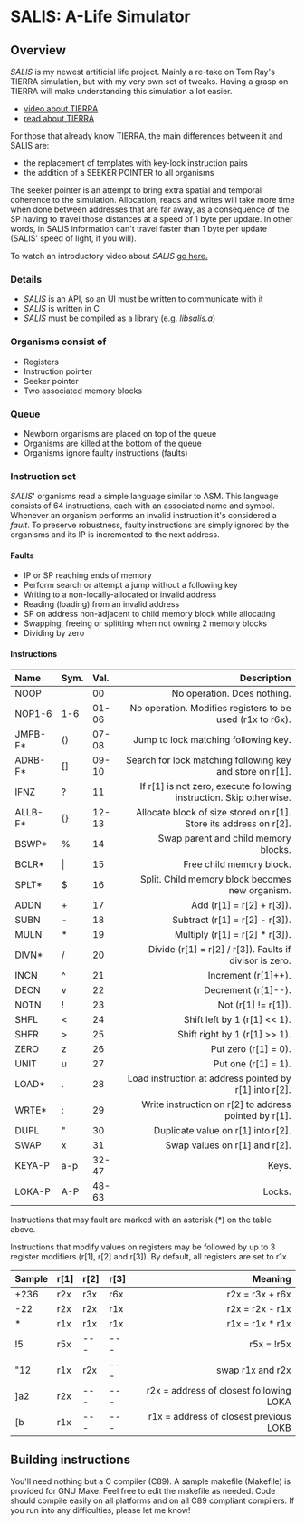 # SALIS: A-Life Simulator

## Overview
*SALIS* is my newest artificial life project. Mainly a re-take on Tom Ray's
TIERRA simulation, but with my very own set of tweaks. Having a grasp on TIERRA
will make understanding this simulation a lot easier.

- [video about TIERRA](https://www.youtube.com/watch?v=Wl5rRGVD0QI)
- [read about TIERRA](http://life.ou.edu/pubs/doc/index.html#What)

For those that already know TIERRA, the main differences between it and SALIS
are:
- the replacement of templates with key-lock instruction pairs
- the addition of a SEEKER POINTER to all organisms

The seeker pointer is an attempt to bring extra spatial and temporal coherence
to the simulation. Allocation, reads and writes will take more time when done
between addresses that are far away, as a consequence of the SP having to
travel those distances at a speed of 1 byte per update. In other words, in
SALIS information can't travel faster than 1 byte per update (SALIS' speed of
light, if you will).

To watch an introductory video about *SALIS*
[go here.](https://www.youtube.com/watch?v=jCFmOCvy6po)

### Details
- *SALIS* is an API, so an UI must be written to communicate with it
- *SALIS* is written in C
- *SALIS* must be compiled as a library (e.g. *libsalis.a*)

### Organisms consist of
- Registers
- Instruction pointer
- Seeker pointer
- Two associated memory blocks

### Queue
- Newborn organisms are placed on top of the queue
- Organisms are killed at the bottom of the queue
- Organisms ignore faulty instructions (faults)

### Instruction set
*SALIS*' organisms read a simple language similar to ASM. This language
consists of 64 instructions, each with an associated name and symbol.
Whenever an organism performs an invalid instruction it's considered a *fault*.
To preserve robustness, faulty instructions are simply ignored by the
organisms and its IP is incremented to the next address.

#### Faults
- IP or SP reaching ends of memory
- Perform search or attempt a jump without a following key
- Writing to a non-locally-allocated or invalid address
- Reading (loading) from an invalid address
- SP on address non-adjacent to child memory block while allocating
- Swapping, freeing or splitting when not owning 2 memory blocks
- Dividing by zero

#### Instructions
|Name     |Sym.  |Val.  |Description                                                           |
|:--------|:-----|:-----|---------------------------------------------------------------------:|
|NOOP     |      |00    |No operation. Does nothing.                                           |
|NOP1-6   |1-6   |01-06 |No operation. Modifies registers to be used (r1x to r6x).             |
|JMPB-F\* |()    |07-08 |Jump to lock matching following key.                                  |
|ADRB-F\* |[]    |09-10 |Search for lock matching following key and store on r[1].             |
|IFNZ     |?     |11    |If r[1] is not zero, execute following instruction. Skip otherwise.   |
|ALLB-F\* |{}    |12-13 |Allocate block of size stored on r[1]. Store its address on r[2].     |
|BSWP\*   |%     |14    |Swap parent and child memory blocks.                                  |
|BCLR\*   |\|    |15    |Free child memory block.                                              |
|SPLT\*   |$     |16    |Split. Child memory block becomes new organism.                       |
|ADDN     |+     |17    |Add (r[1] = r[2] + r[3]).                                             |
|SUBN     |-     |18    |Subtract (r[1] = r[2] - r[3]).                                        |
|MULN     |\*    |19    |Multiply (r[1] = r[2] \* r[3]).                                       |
|DIVN\*   |/     |20    |Divide (r[1] = r[2] / r[3]). Faults if divisor is zero.               |
|INCN     |^     |21    |Increment (r[1]++).                                                   |
|DECN     |v     |22    |Decrement (r[1]--).                                                   |
|NOTN     |!     |23    |Not (r[1] != r[1]).                                                   |
|SHFL     |<     |24    |Shift left by 1 (r[1] << 1).                                          |
|SHFR     |>     |25    |Shift right by 1 (r[1] >> 1).                                         |
|ZERO     |z     |26    |Put zero (r[1] = 0).                                                  |
|UNIT     |u     |27    |Put one (r[1] = 1).                                                   |
|LOAD\*   |.     |28    |Load instruction at address pointed by r[1] into r[2].                |
|WRTE\*   |:     |29    |Write instruction on r[2] to address pointed by r[1].                 |
|DUPL     |"     |30    |Duplicate value on r[1] into r[2].                                    |
|SWAP     |x     |31    |Swap values on r[1] and r[2].                                         |
|KEYA-P   |a-p   |32-47 |Keys.                                                                 |
|LOKA-P   |A-P   |48-63 |Locks.                                                                |

Instructions that may fault are marked with an asterisk (\*) on the table above.

Instructions that modify values on registers may be followed by
up to 3 register modifiers (r[1], r[2] and r[3]). By default, all registers
are set to r1x.

|Sample  |r[1] |r[2] |r[3] |Meaning                                   |
|:-------|:----|:----|:----|-----------------------------------------:|
|+236    |r2x  |r3x  |r6x  |r2x = r3x + r6x                           |
|-22     |r2x  |r2x  |r1x  |r2x = r2x - r1x                           |
|\*      |r1x  |r1x  |r1x  |r1x = r1x \* r1x                          |
|!5      |r5x  |---  |---  |r5x = !r5x                                |
|"12     |r1x  |r2x  |---  |swap r1x and r2x                          |
|]a2     |r2x  |---  |---  |r2x = address of closest following LOKA   |
|[b      |r1x  |---  |---  |r1x = address of closest previous LOKB    |

## Building instructions
You'll need nothing but a C compiler (C89). A sample makefile (Makefile)
is provided for GNU Make. Feel free to edit the makefile as needed.
Code should compile easily on all platforms and on all C89 compliant compilers.
If you run into any difficulties, please let me know!
